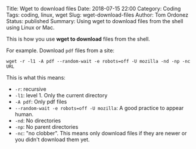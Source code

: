 Title: Wget to download files
Date: 2018-07-15 22:00
Category: Coding
Tags: coding, linux, wget
Slug: wget-download-files
Author: Tom Ordonez
Status: published
Summary: Using wget to download files from the shell using Linux or Mac.

This is how you use **wget to download** files from the shell.

For example. Download `pdf` files from a site:

    wget -r -l1 -A pdf --random-wait -e robots=off -U mozilla -nd -np -nc URL

This is what this means:

* `-r`: recursive
* `-l1`: level 1. Only the current directory
* `-A pdf`: Only pdf files
* `--random-wait -e robots=off -U mozilla`: A good practice to appear human.
* `-nd`: No directories
* `-np`: No parent directories
* `-nc`: "no clobber". This means only download files if they are newer or you didn't download them yet.